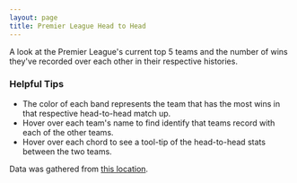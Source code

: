 ```yaml
---
layout: page
title: Premier League Head to Head
---
```

<style>

#circle circle {
fill: none;
pointer-events: all;
}

.group path {
fill-opacity: .5;
}

.chord {
  fill-opacity: .8;
}

/*path.chord {
stroke: #000;
stroke-width: .25px;
}*/

#circle:hover path.fade {
  fill-opacity: .1;
  line-height: 0;
}

/*#title {
  background-color: "#EEEEEEE";
}*/
/*
#title h2 {
  font-size: 2em;
}*/
/*
#title p {
  font-size: 1.4em;
}*/

/*#instructions p {
  font-size: 1.2em;
}

#instructions ul {
  font-size: 1.2em;
  list-style: square outside none;
}*/

body {
  margin: auto;
  height: 100%;
  width: 80%;
}
</style>
<body>

<div id="title">
  <p class="lead">A look at the Premier League's current top 5 teams and the number of wins they've recorded over each other in their respective histories.</p>
</div>

<div id="instructions">
  <h3>Helpful Tips</h3>
    <ul>
      <li>The color of each band represents the team that has the most wins in that respective head-to-head match up.</li>
      <li>Hover over each team's name to find identify that teams record with each of the other teams.</li>
      <li>Hover over each chord to see a tool-tip of the head-to-head stats between the two teams.</li>
    </ul>
    <p>Data was gathered from <a href="http://www.arsenal-world.co.uk/head_to_head/manchester_city/vs/liverpool/index.shtml"> this location</a>.</p>
</div>

<div id="chart">
</div>

<script src="http://d3js.org/d3.v3.min.js"></script>
<script>
// From http://mkweb.bcgsc.ca/circos/guide/tables/
var matrix = [
  [0, 66, 74, 89, 71], // Arsenal
  [55, 0, 46, 57, 57], // Chelsea
  [88, 68, 0, 69, 70], // Man Utd
  [33, 33, 45, 0, 41], // Man City
  [53, 49, 60, 82, 0] // Liverpool
];

// Create SVG Element
var width = 550;
var height = 550;
var svg = d3.select("#chart")
     .append("svg")
     .attr("width", width)
     .attr("height", height)
     .append("g")
     .attr("id", "circle")
     .attr("transform","translate(" + width / 2 + "," + height / 2 + ")");

// Create Range and Scale
var range = ["#840100", "#0139CF", "#E41023", "#009FCF", "#D68901"];
var fill = d3.scale.ordinal()
       .domain(d3.range(range.length))
       .range(range);

var innerRadius = Math.min(width, height) * .4;
var outerRadius = innerRadius * 1.15;

var path = d3.svg.chord()
.radius(innerRadius);

svg.append("circle")
.attr("r", outerRadius);

var layout = d3.layout.chord()
       .padding(.05)
       .sortSubgroups(d3.descending)
       .matrix(matrix);

// Add a group per Team.
var group = svg.selectAll(".group")
      .data(layout.groups)
      .enter().append("g")
      .attr("class", "group")
      .on("mouseover", fade(.1))
      .on("mouseout", fade(1));

var groupPath = group.append("path")
       .attr("id", function(d, i) { return "group" + i; })
       .style("fill", function(d) {
            return fill(d.index);
       })
       .style("stroke", function(d) {
            return fill(d.index);
       })
      .attr("d", d3.svg.arc()
           .innerRadius(innerRadius)
           .outerRadius(outerRadius))
      // .on("mouseover", fade(.1))
      // .on("mouseout", fade(1));

var teams = ["Arsenal", "Chelsea", "Man United", "Man City", "Liverpool"];

// Add a text label.
var groupText = group.append("text")
    .attr("dx", 10 )
    .attr("dy", 25)
    .attr("font-size", "1.1em")
    .attr("color", "white");

groupText.append("textPath")
    .attr("xlink:href", function(d, i) { return "#group" + i; })
    .text(function(d, i) { return teams[i]; });

// Add the chords.
var chord = svg.selectAll(".chord")
    .data(layout.chords)
    .enter().append("path")
    .attr("class", "chord")
    .style("fill", function(d, i) {
            return fill(d.source.index);
      })
    .style("stroke", function(d, i) {
            return fill(d.source.index);
       })
    .attr("d", path);

// Add an elaborate mouseover title for each chord.
 chord.append("title").text(function(d) {
     return teams[d.source.index]
     + " has beaten " + teams[d.target.index]
     +  " " + d.source.value + " times."
     + "\n" + teams[d.target.index]
     + " has beaten " + teams[d.source.index]
     +  " " + d.target.value + " times.";
 });

function fade(opacity) {
    return function(g, i) {
        svg.selectAll(".chord")
            .filter(function(d) {
                return d.source.index != i && d.target.index != i;
            })
            .transition()
            .style("opacity", opacity);
    };
};
</script>
</body>
